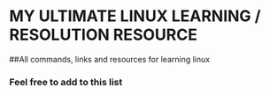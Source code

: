 # MY ULTIMATE LINUX LEARNING / RESOLUTION RESOURCE

##All commands, links and resources for learning linux

### Feel free to add to this list

